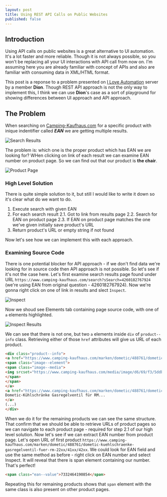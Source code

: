 ```yaml
---
layout: post
title: Using REST API Calls on Public Websites
published: false
---
```


## Introduction
Using API calls on public websites is a great alternative to UI automation. It's a lot faster and more reliable. Though it is not always possible, so you won't be replacing all your UI interactions with API call from now on. I'm assuming here you are already familiar with concept of APIs and also are familiar with consuming data in XML/HTML format.

This post is a reponse to a problem presented on [I Love Automation](https://discord.gg/iloveautomation) server by a member **Dion**. Though REST API approach is not the only way to implement this, I think we can use **Dion**'s case as a sort of playground for showing differences between UI approach and API approach.

## The Problem
When searching on [Camping-Kaufhaus.com](https://www.camping-kaufhaus.com) for a specific product with inique indentifier called ***EAN*** we are getting multiple results.

![Search Results]({{site.baseurl}}/assets/img/2023-02-06-search-results.png)

The problem is: which one is the proper product which has EAN we are looking for? WHen clicking on link of each result we can examine EAN number on product page. So we can find out that our product is **the chair**.

![Product Page]({{site.baseurl}}/assets/img/2023-02-06-product-page.png)

### High Level Solution
There is quite simple solution to it, but still I would like to write it down so it's clear what do we want to do.

1. Execute search with given EAN
2. For each search result
2.1. Got to link from results page
2.2. Search for EAN on product page
2.3. If EAN on product page matches the one we've given initially save product's URL
3. Return product's URL or empty string if not found

Now let's see how we can implement this with each approach.

### Examining Source Code
There is one potential blocker for API approach - if we don't find data we're looking for in source code then API approach is not possible. So let's see if it's not the case here. Let's first examine search results page found under URL `https://www.camping-kaufhaus.com/search?sSearch=4260182767924` (we're using EAN from original question - 4260182767924). Now we're gonna right click on one of link in results and slect `Inspect`.

![Inspect]({{site.baseurl}}/assets/img/2023-02-06-Inspect.png)

Now we shoud see Elements tab containing page source code, with one of `a` elements highlighted.

![Inspect Results]({{site.baseurl}}/assets/img/2023-02-06-Inspect-Results.png)

We can see that there is not one, but two `a` elements inside `div` of `product--info` class. Retrieving either of those `href` attributes will give us URL of each product.

```html
<div class="product--info">
<a href="https://www.camping-kaufhaus.com/marken/dometic/488761/dometic-kuehlschraenke-gasregelventil-fuer-rm-22xx/41xx/42xx" title="Dometic-Kühlschränke Gasregelventil für RM 22XX/41XX/42XX" class="product--image">
<span class="image--element">
<span class="image--media">
<img srcset="https://www.camping-kaufhaus.com/media/image/d6/69/f3/5ddb692f973051158f2a6bc68fb21c9f9902adf5_DO11220_00_H_21_FRE_thumbnail_2000px_72ppi_200x200.jpg, https://www.camping-kaufhaus.com/media/image/92/79/b2/5ddb692f973051158f2a6bc68fb21c9f9902adf5_DO11220_00_H_21_FRE_thumbnail_2000px_72ppi_200x200@2x.jpg 2x" alt="Dometic-Kühlschränke Gasregelventil für RM 22XX/41XX/42XX" title="Dometic-Kühlschränke Gasregelventil für RM 22XX/41XX/42XX">
</span>
</span>
</a>
<a href="https://www.camping-kaufhaus.com/marken/dometic/488761/dometic-kuehlschraenke-gasregelventil-fuer-rm-22xx/41xx/42xx" class="product--title" title="Dometic-Kühlschränke Gasregelventil für RM 22XX/41XX/42XX">
Dometic-Kühlschränke Gasregelventil für RM...
</a>
(...)
</div>
```

When we do it for the remaining products we can see the same structure. That confirm that we should be able to retrieve URLs of product pages so we can navigate to each product page - required for step 2.1 of our high level solution. Now let's see if we can extract EAN number from product page. Let's open URL of first product `https://www.camping-kaufhaus.com/marken/dometic/488761/dometic-kuehlschraenke-gasregelventil-fuer-rm-22xx/41xx/42xx`. We could look for EAN field and use the same method as before - right click on EAN number and select Inspect. It will reveal that there is span element containing our number. That's perfect!

```html
<span class="ean--value">7332464190854</span>
```

Repeating this for remaining products shows that `span` element with the same class is also present on other product pages.

